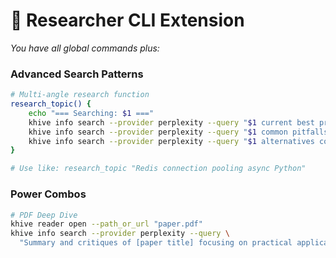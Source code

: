 # 📍 Researcher CLI Extension

_You have all global commands plus:_

### Advanced Search Patterns

```bash
# Multi-angle research function
research_topic() {
    echo "=== Searching: $1 ==="
    khive info search --provider perplexity --query "$1 current best practices 2024-2025"
    khive info search --provider perplexity --query "$1 common pitfalls problems disadvantages"
    khive info search --provider perplexity --query "$1 alternatives comparisons tradeoffs"
}

# Use like: research_topic "Redis connection pooling async Python"
```

### Power Combos

```bash
# PDF Deep Dive
khive reader open --path_or_url "paper.pdf"
khive info search --provider perplexity --query \
  "Summary and critiques of [paper title] focusing on practical applications"
```
